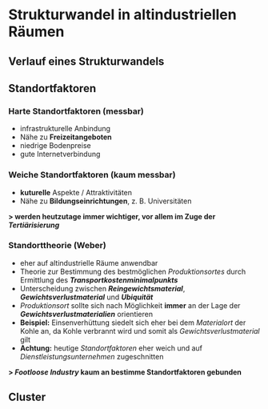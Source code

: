 # Strukturwandel in altindustriellen Räumen

## Verlauf eines Strukturwandels

## Standortfaktoren

### Harte Standortfaktoren (messbar)
- infrastrukturelle Anbindung
- Nähe zu **Freizeitangeboten**
- niedrige Bodenpreise
- gute Internetverbindung

### Weiche Standortfaktoren (kaum messbar)
- **kuturelle** Aspekte / Attraktivitäten
- Nähe zu **Bildungseinrichtungen**, z. B. Universitäten

**> werden heutzutage immer wichtiger, vor allem im Zuge der *Tertiärisierung***

### Standorttheorie (Weber)
- eher auf altindustrielle Räume anwendbar
- Theorie zur Bestimmung des bestmöglichen *Produktionsortes* durch Ermittlung des ***Transportkostenminimalpunkts***
- Unterscheidung zwischen ***Reingewichtsmaterial***, ***Gewichtsverlustmaterial*** und ***Ubiquität***
- *Produktionsort* sollte sich nach Möglichkeit **immer** an der Lage der ***Gewichtsverlustmaterialien*** orientieren
- **Beispiel:** Einsenverhüttung siedelt sich eher bei dem *Materialort* der Kohle an, da Kohle verbrannt wird und somit als *Gewichtsverlustmaterial* gilt
- **Achtung:** heutige *Standortfaktoren* eher weich und auf *Dienstleistungsunternehmen* zugeschnitten

**> *Footloose Industry* kaum an bestimme Standortfaktoren gebunden**

## Cluster
<!--stackedit_data:
eyJoaXN0b3J5IjpbLTEyNjM3MjUwMiwtMzUxMzM5NTU1LC0xMT
Y5NDIyNzE2LC0xNjkzMTUwNTk0LC0xODYzMzE1MTUsMTU5OTUw
MDAxLC0xNjk0NjY5NDg3XX0=
-->